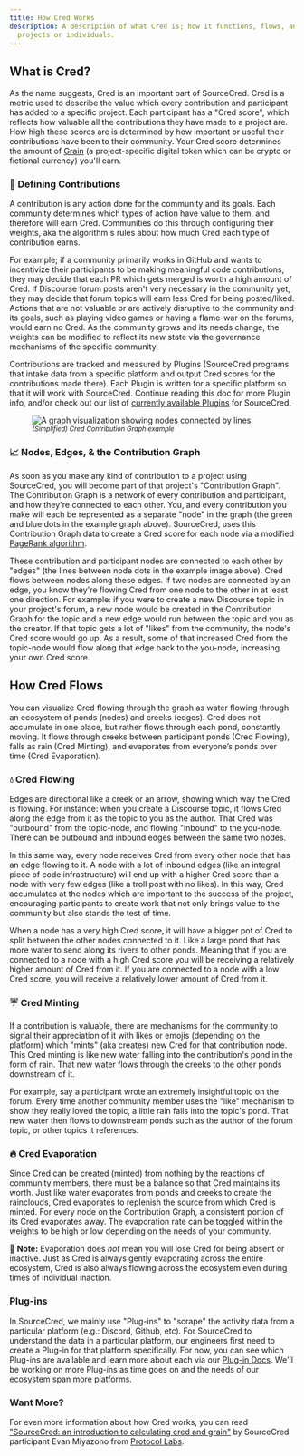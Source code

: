 ```yaml
---
title: How Cred Works
description: A description of what Cred is; how it functions, flows, and effects
  projects or individuals.
---
```

## What is Cred?

As the name suggests, Cred is an important part of SourceCred. Cred is a metric used to describe the value which every contribution and participant has added to a specific project. Each participant has a "Cred score", which reflects how valuable all the contributions they have made to a project are. How high these scores are is determined by how important or useful their contributions have been to their community. Your Cred score determines the amount of [Grain](/docs/beta/grain) (a project-specific digital token which can be crypto or fictional currency) you'll earn.

### 🧮 Defining Contributions

A contribution is any action done for the community and its goals. Each community determines which types of action have value to them, and therefore will earn Cred. Communities do this through configuring their weights, aka the algorithm's rules about how much Cred each type of contribution earns.

For example; if a community primarily works in GitHub and wants to incentivize their participants to be making meaningful code contributions, they may decide that each PR which gets merged is worth a high amount of Cred. If Discourse forum posts aren't very necessary in the community yet, they may decide that forum topics will earn less Cred for being posted/liked. Actions that are not valuable or are actively disruptive to the community and its goals, such as playing video games or having a flame-war on the forums, would earn no Cred. As the community grows and its needs change, the weights can be modified to reflect its new state via the governance mechanisms of the specific community.

Contributions are tracked and measured by Plugins (SourceCred programs that intake data from a specific platform and output Cred scores for the contributions made there). Each Plugin is written for a specific platform so that it will work with SourceCred. Continue reading this doc for more Plugin info, and/or check out our list of [currently available Plugins](/docs/beta/plugins/github) for SourceCred.

<figure>
<img src="https://sourcecred.io/img/visuals/sourcecred-graph-example.png" alt="A graph visualization showing nodes connected by lines" />
<figcaption><small><em>(Simplified) Cred Contribution Graph example</em></small></figcaption>
</figure>

### 📈 Nodes, Edges, & the Contribution Graph

As soon as you make any kind of contribution to a project using SourceCred, you will become part of that project's "Contribution Graph". The Contribution Graph is a network of every contribution and participant, and how they're connected to each other. You, and every contribution you make will each be represented as a separate "node" in the graph (the green and blue dots in the example graph above). SourceCred, uses this Contribution Graph data to create a Cred score for each node via a modified [PageRank algorithm](http://ilpubs.stanford.edu:8090/422/1/1999-66.pdf).

These contribution and participant nodes are connected to each other by "edges" (the lines between node dots in the example image above). Cred flows between nodes along these edges. If two nodes are connected by an edge, you know they're flowing Cred from one node to the other in at least one direction. For example: if you were to create a new Discourse topic in your project's forum, a new node would be created in the Contribution Graph for the topic and a new edge would run between the topic and you as the creator. If that topic gets a lot of "likes" from the community, the node's Cred score would go up. As a result, some of that increased Cred from the topic-node would flow along that edge back to the you-node, increasing your own Cred score.

## How Cred Flows

You can visualize Cred flowing through the graph as water flowing through an ecosystem of ponds (nodes) and creeks (edges). Cred does not accumulate in one place, but rather flows through each pond, constantly moving. It flows through creeks between participant ponds (Cred Flowing), falls as rain (Cred Minting), and evaporates from everyone’s ponds over time (Cred Evaporation).

### 💧 Cred Flowing

Edges are directional like a creek or an arrow, showing which way the Cred is flowing. For instance: when you create a Discourse topic, it flows Cred along the edge from it as the topic to you as the author. That Cred was "outbound" from the topic-node, and flowing "inbound" to the you-node. There can be outbound and inbound edges between the same two nodes.

In this same way, every node receives Cred from every other node that has an edge flowing to it. A node with a lot of inbound edges (like an integral piece of code infrastructure) will end up with a higher Cred score than a node with very few edges (like a troll post with no likes). In this way, Cred accumulates at the nodes which are important to the success of the project, encouraging participants to create work that not only brings value to the community but also stands the test of time.

When a node has a very high Cred score, it will have a bigger pot of Cred to split between the other nodes connected to it. Like a large pond that has more water to send along its rivers to other ponds. Meaning that if you are connected to a node with a high Cred score you will be receiving a relatively higher amount of Cred from it. If you are connected to a node with a low Cred score, you will receive a relatively lower amount of Cred from it.

### ☔ Cred Minting

If a contribution is valuable, there are mechanisms for the community to signal their appreciation of it with likes or emojis (depending on the platform) which "mints" (aka creates) new Cred for that contribution node. This Cred minting is like new water falling into the contribution's pond in the form of rain. That new water flows through the creeks to the other ponds downstream of it.

For example, say a participant wrote an extremely insightful topic on the forum. Every time another community member uses the "like" mechanism to show they really loved the topic, a little rain falls into the topic's pond. That new water then flows to downstream ponds such as the author of the forum topic, or other topics it references.

### 🔥 Cred Evaporation

Since Cred can be created (minted) from nothing by the reactions of community members, there must be a balance so that Cred maintains its worth. Just like water evaporates from ponds and creeks to create the rainclouds, Cred evaporates to replenish the source from which Cred is minted. For every node on the Contribution Graph, a consistent portion of its Cred evaporates away. The evaporation rate can be toggled within the weights to be high or low depending on the needs of your community.

📝 **Note:** Evaporation does *not* mean you will lose Cred for being absent or inactive. Just as Cred is always gently evaporating across the entire ecosystem, Cred is also always flowing across the ecosystem even during times of individual inaction.

### Plug-ins

In SourceCred, we mainly use "Plug-ins" to "scrape" the activity data from a particular platform (e.g.: Discord, Github, etc). For SourceCred to understand the data in a particular platform, our engineers first need to create a Plug-in for that platform specifically. For now, you can see which Plug-ins are available and learn more about each via our [Plug-in Docs](/docs/beta/plugins/github). We'll be working on more Plug-ins as time goes on and the needs of our ecosystem span more platforms.

### Want More?

For even more information about how Cred works, you can read [](https://research.protocol.ai/blog/2020/sourcecred-an-introduction-to-calculating-cred-and-grain/)["SourceCred: an introduction to calculating cred and grain"](https://research.protocol.ai/blog/2020/sourcecred-an-introduction-to-calculating-cred-and-grain/) by SourceCred participant Evan Miyazono from [Protocol Labs](https://research.protocol.ai/).